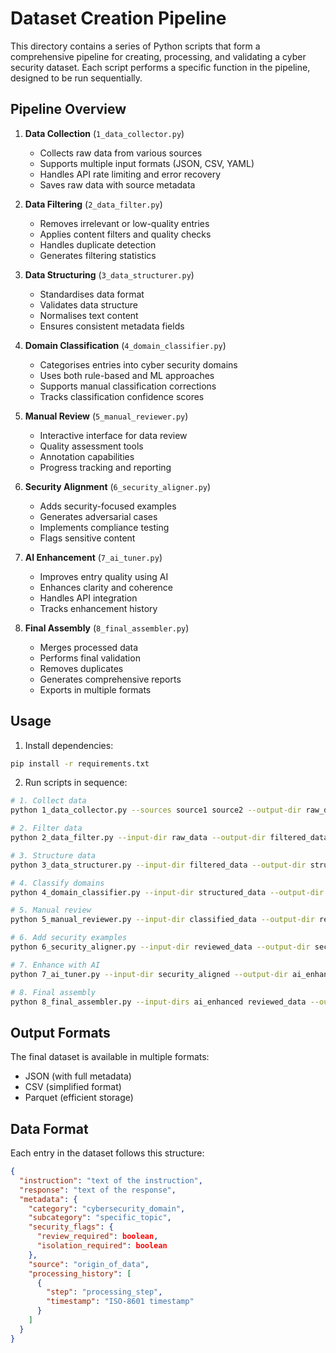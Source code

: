 # Dataset Creation Pipeline

This directory contains a series of Python scripts that form a comprehensive pipeline for creating, processing, and validating a cyber security dataset. Each script performs a specific function in the pipeline, designed to be run sequentially.

## Pipeline Overview

1. **Data Collection** (`1_data_collector.py`)
   - Collects raw data from various sources
   - Supports multiple input formats (JSON, CSV, YAML)
   - Handles API rate limiting and error recovery
   - Saves raw data with source metadata

2. **Data Filtering** (`2_data_filter.py`)
   - Removes irrelevant or low-quality entries
   - Applies content filters and quality checks
   - Handles duplicate detection
   - Generates filtering statistics

3. **Data Structuring** (`3_data_structurer.py`)
   - Standardises data format
   - Validates data structure
   - Normalises text content
   - Ensures consistent metadata fields

4. **Domain Classification** (`4_domain_classifier.py`)
   - Categorises entries into cyber security domains
   - Uses both rule-based and ML approaches
   - Supports manual classification corrections
   - Tracks classification confidence scores

5. **Manual Review** (`5_manual_reviewer.py`)
   - Interactive interface for data review
   - Quality assessment tools
   - Annotation capabilities
   - Progress tracking and reporting

6. **Security Alignment** (`6_security_aligner.py`)
   - Adds security-focused examples
   - Generates adversarial cases
   - Implements compliance testing
   - Flags sensitive content

7. **AI Enhancement** (`7_ai_tuner.py`)
   - Improves entry quality using AI
   - Enhances clarity and coherence
   - Handles API integration
   - Tracks enhancement history

8. **Final Assembly** (`8_final_assembler.py`)
   - Merges processed data
   - Performs final validation
   - Removes duplicates
   - Generates comprehensive reports
   - Exports in multiple formats

## Usage

1. Install dependencies:
```bash
pip install -r requirements.txt
```

2. Run scripts in sequence:
```bash
# 1. Collect data
python 1_data_collector.py --sources source1 source2 --output-dir raw_data

# 2. Filter data
python 2_data_filter.py --input-dir raw_data --output-dir filtered_data

# 3. Structure data
python 3_data_structurer.py --input-dir filtered_data --output-dir structured_data

# 4. Classify domains
python 4_domain_classifier.py --input-dir structured_data --output-dir classified_data

# 5. Manual review
python 5_manual_reviewer.py --input-dir classified_data --output-dir reviewed_data

# 6. Add security examples
python 6_security_aligner.py --input-dir reviewed_data --output-dir security_aligned

# 7. Enhance with AI
python 7_ai_tuner.py --input-dir security_aligned --output-dir ai_enhanced

# 8. Final assembly
python 8_final_assembler.py --input-dirs ai_enhanced reviewed_data --output-dir final_dataset
```

## Output Formats

The final dataset is available in multiple formats:
- JSON (with full metadata)
- CSV (simplified format)
- Parquet (efficient storage)

## Data Format

Each entry in the dataset follows this structure:
```json
{
  "instruction": "text of the instruction",
  "response": "text of the response",
  "metadata": {
    "category": "cybersecurity_domain",
    "subcategory": "specific_topic",
    "security_flags": {
      "review_required": boolean,
      "isolation_required": boolean
    },
    "source": "origin_of_data",
    "processing_history": [
      {
        "step": "processing_step",
        "timestamp": "ISO-8601 timestamp"
      }
    ]
  }
}